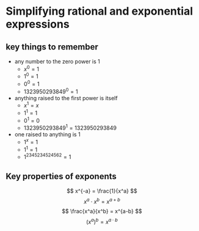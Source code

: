 # Simplifying rational and exponential expressions

## key things to remember

- any number to the zero power is 1
	- $x^0 = 1$
	- $1^0 = 1$
	- $0^0 = 1$
	- $1323950293849^0 = 1$
- anything raised to the first power is itself
	- $x^1 = x$
	- $1^1 = 1$
	- $0^1 = 0$
	- $1323950293849^1 = 1323950293849$
- one raised to anything is 1
	- $1^x=1$
	- $1^1 = 1$
	- $1^{2345234524562}=1$


## Key properties of exponents

$$
x^{-a} = \frac{1}{x^a}
$$
$$
x^a \cdot x^b = x^{a+b} 
$$
$$
\frac{x^a}{x^b} = x^{a-b}
$$
$$
(x^a)^b = x^{a \cdot b}
$$





